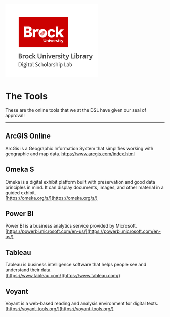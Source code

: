 ![DSL Logo](dsl_logo.png)

# The Tools  
These are the online tools that we at the DSL have given our seal of approval!  

-----

## ArcGIS Online
ArcGis is a Geographic Information System that simplifies working with geographic and map data.
https://www.arcgis.com/index.html

## Omeka S  
Omeka is a digital exhibit platform built with preservation and good data principles in mind. It can display documents, images, and other material in a guided exhibit.  
[https://omeka.org/s/](https://omeka.org/s/)  
  
## Power BI  
Power BI is a business analytics service provided by Microsoft.  
[https://powerbi.microsoft.com/en-us/](https://powerbi.microsoft.com/en-us/)  

## Tableau  
Tableau is business intelligence software that helps people see and understand their data.  
[https://www.tableau.com/](https://www.tableau.com/)  
  
## Voyant  
Voyant is a web-based reading and analysis environment for digital texts.  
[https://voyant-tools.org/](https://voyant-tools.org/)  
  
